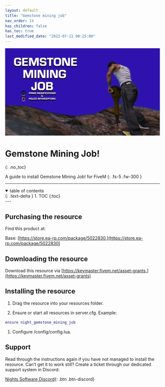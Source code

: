 ```yaml
---
layout: default
title: "Gemstone mining job"
nav_order: 14
has_children: false
has_toc: true
last_modified_date: "2022-07-11 00:25:00"
---
```


<img class="cover-img" src="/assets/img/gemstoneMining.png" alt="Gemstone mining job! Resource" draggable="false">

# Gemstone Mining Job!
{: .no_toc}

A guide to install Gemstone Mining Job! for FiveM
{: .fs-5 .fw-300 }

---
<details open markdown="block">
    <summary>
        table of contents
    </summary>
    {: .text-delta }
1. TOC
{:toc}
</details>
---

## Purchasing the resource

Find this product at:

Base: [https://store.ea-rp.com/package/5022830.](https://store.ea-rp.com/package/5022830)

## Downloading the resource

Download this resource via [https://keymaster.fivem.net/asset-grants.](https://keymaster.fivem.net/asset-grants)

## Installing the resource

1. Drag the resource into your resources folder.

1. Ensure or start all resources in server.cfg. Example:
```lua
ensure night_gemstone_mining_job
```

1. Configure /config/config.lua.

## Support

Read through the instructions again if you have not managed to install the resource. Can’t get it to work still? Create a ticket through our dedicated support system in Discord:

[Nights Software Discord](https://ns.ea-rp.com){: .btn .btn-discord}
